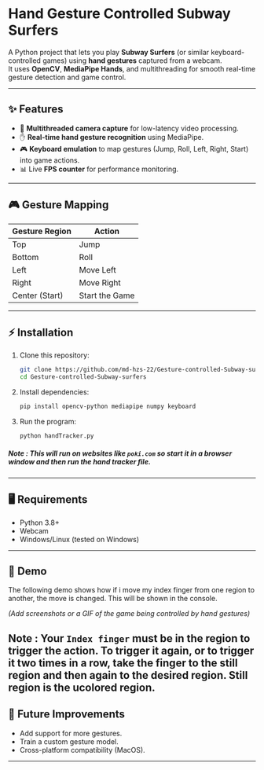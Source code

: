 # Hand Gesture Controlled Subway Surfers

A Python project that lets you play **Subway Surfers** (or similar keyboard-controlled games) using **hand gestures** captured from a webcam.  
It uses **OpenCV**, **MediaPipe Hands**, and multithreading for smooth real-time gesture detection and game control.

---

## ✨ Features
- 🎥 **Multithreaded camera capture** for low-latency video processing.  
- ✋ **Real-time hand gesture recognition** using MediaPipe.  
- 🎮 **Keyboard emulation** to map gestures (Jump, Roll, Left, Right, Start) into game actions.  
- 📊 Live **FPS counter** for performance monitoring.  

---

## 🎮 Gesture Mapping
| Gesture Region | Action  |
|----------------|---------|
| Top            | Jump    |
| Bottom         | Roll    |
| Left           | Move Left |
| Right          | Move Right |
| Center (Start) | Start the Game |

---

## ⚡ Installation
1. Clone this repository:
   ```bash
   git clone https://github.com/md-hzs-22/Gesture-controlled-Subway-surfers.git
   cd Gesture-controlled-Subway-surfers
   ```
2. Install dependencies:
   ```bash
   pip install opencv-python mediapipe numpy keyboard
   ```
3. Run the program:
   ```bash
   python handTracker.py
   ```

##### Note : This will run on websites like `poki.com` so start it in a browser window and then run the hand tracker file.
---

## 🖥 Requirements
- Python 3.8+
- Webcam
- Windows/Linux (tested on Windows)

---

## 🎥 Demo

The following demo shows how if i move my index finger from one region to another, the move is changed. This will be shown in the console.


*(Add screenshots or a GIF of the game being controlled by hand gestures)*

Note : Your `Index finger` must be in the region to trigger the action. To trigger it again, or to trigger it two times in a row, take the finger to the still region and then again to the desired region. Still region is the ucolored region.
---

## 🚀 Future Improvements
- Add support for more gestures.
- Train a custom gesture model.
- Cross-platform compatibility (MacOS).

---
